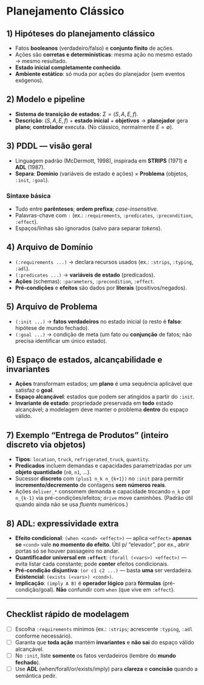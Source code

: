 # Planejamento Clássico

## 1) Hipóteses do planejamento clássico

* Fatos **booleanos** (verdadeiro/falso) e **conjunto finito** de ações.
* Ações são **corretas e determinísticas**: mesma ação no mesmo estado → mesmo resultado.
* **Estado inicial completamente conhecido**.
* **Ambiente estático**: só muda por ações do planejador (sem eventos exógenos).&#x20;

## 2) Modelo e pipeline

* **Sistema de transição de estados**: $\Sigma=(S,A,E,f)$.
* **Descrição**: $(S,A,E,f)$ + **estado inicial** + **objetivos** → **planejador** gera **plano**; **controlador** executa. (No clássico, normalmente $E=\emptyset$).&#x20;

## 3) PDDL — visão geral

* Linguagem padrão (McDermott, 1998), inspirada em **STRIPS** (1971) e **ADL** (1987).
* **Separa**: **Domínio** (variáveis de estado e ações) × **Problema** (objetos, `:init`, `:goal`).&#x20;

### Sintaxe básica

* Tudo entre **parênteses**; **ordem prefixa**; *case-insensitive*.
* Palavras-chave com `:` (ex.: `:requirements`, `:predicates`, `:precondition`, `:effect`).
* Espaços/linhas são ignorados (salvo para separar *tokens*).&#x20;

## 4) Arquivo de **Domínio**

* `(:requirements ...)` → declara recursos usados (ex.: `:strips`, `:typing`, `:adl`).
* `(:predicates ...)` → **variáveis de estado** (predicados).
* **Ações** (schemas): `:parameters`, `:precondition`, `:effect`.
* **Pré-condições** e **efeitos** são dados por **literais** (positivos/negados).&#x20;

## 5) Arquivo de **Problema**

* `(:init ...)` → **fatos verdadeiros** no estado inicial (o resto é **falso**: hipótese de mundo fechado).
* `(:goal ...)` → condição de meta (um fato ou **conjunção** de fatos; não precisa identificar um único estado).&#x20;

## 6) Espaço de estados, alcançabilidade e invariantes

* **Ações** transformam estados; um **plano** é uma sequência aplicável que satisfaz o **goal**.
* **Espaço alcançável**: estados que podem ser atingidos a partir do `:init`.
* **Invariante de estado**: propriedade preservada em **todo** estado alcançável; a modelagem deve manter o problema **dentro** do espaço válido.&#x20;

## 7) Exemplo “Entrega de Produtos” (inteiro discreto via objetos)

* **Tipos**: `location`, `truck`, `refrigerated_truck`, `quantity`.
* **Predicados** incluem demandas e capacidades parametrizadas por um **objeto quantidade** (`n0`, `n1`, …).
* Sucessor **discreto** com `(plus1 n_k n_{k+1})` no `:init` para permitir **incremento/decremento** de contagens **sem números reais**.
* Ações `deliver_*` consomem demanda e capacidade trocando `n_k` por `n_{k-1}` via pré-condições/efeitos; `drive` move caminhões. (Padrão útil quando ainda não se usa *fluents* numéricos.)&#x20;

## 8) ADL: expressividade extra

* **Efeito condicional**: `(when <cond> <effect>)` — aplica `<effect>` **apenas se** `<cond>` vale **no momento do efeito**. Útil p/ “elevador”, por ex., abrir portas só se houver passageiro no andar.&#x20;
* **Quantificador universal em `:effect`**: `(forall (<vars>) <effect>)` — evita listar cada constante; pode **conter** efeitos condicionais.&#x20;
* **Pré-condição disjuntiva**: `(or c1 c2 ...)` — basta **uma** ser verdadeira. **Existencial**: `(exists (<vars>) <cond>)`.&#x20;
* **Implicação**: `(imply A B)` é **operador lógico** para **fórmulas** (pré-condição/goal). **Não** confundir com `when` (que vive em `:effect`).&#x20;

---

## Checklist rápido de modelagem

* [ ] Escolha `:requirements` mínimos (ex.: `:strips`; acrescente `:typing`, `:adl` conforme necessário).&#x20;
* [ ] Garanta que **toda ação** mantém **invariantes** e **não sai** do espaço válido alcançável.&#x20;
* [ ] No `:init`, liste **somente** os fatos verdadeiros (lembre do **mundo fechado**).&#x20;
* [ ] Use **ADL** (when/forall/or/exists/imply) para **clareza** e **concisão** quando a semântica pedir.&#x20;

